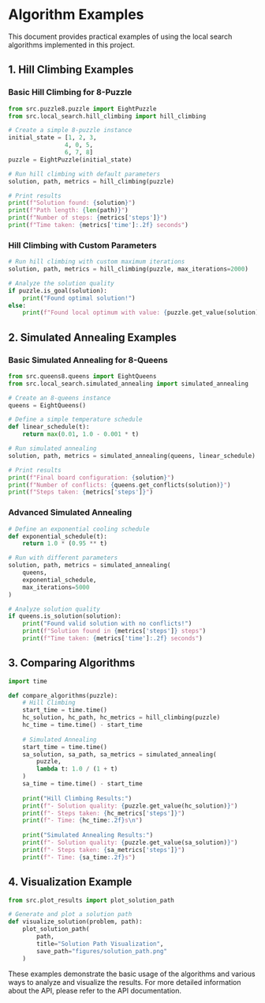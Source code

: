 # Algorithm Examples

This document provides practical examples of using the local search algorithms implemented in this project.

## 1. Hill Climbing Examples

### Basic Hill Climbing for 8-Puzzle
```python
from src.puzzle8.puzzle import EightPuzzle
from src.local_search.hill_climbing import hill_climbing

# Create a simple 8-puzzle instance
initial_state = [1, 2, 3,
                4, 0, 5,
                6, 7, 8]
puzzle = EightPuzzle(initial_state)

# Run hill climbing with default parameters
solution, path, metrics = hill_climbing(puzzle)

# Print results
print(f"Solution found: {solution}")
print(f"Path length: {len(path)}")
print(f"Number of steps: {metrics['steps']}")
print(f"Time taken: {metrics['time']:.2f} seconds")
```

### Hill Climbing with Custom Parameters
```python
# Run hill climbing with custom maximum iterations
solution, path, metrics = hill_climbing(puzzle, max_iterations=2000)

# Analyze the solution quality
if puzzle.is_goal(solution):
    print("Found optimal solution!")
else:
    print(f"Found local optimum with value: {puzzle.get_value(solution)}")
```

## 2. Simulated Annealing Examples

### Basic Simulated Annealing for 8-Queens
```python
from src.queens8.queens import EightQueens
from src.local_search.simulated_annealing import simulated_annealing

# Create an 8-queens instance
queens = EightQueens()

# Define a simple temperature schedule
def linear_schedule(t):
    return max(0.01, 1.0 - 0.001 * t)

# Run simulated annealing
solution, path, metrics = simulated_annealing(queens, linear_schedule)

# Print results
print(f"Final board configuration: {solution}")
print(f"Number of conflicts: {queens.get_conflicts(solution)}")
print(f"Steps taken: {metrics['steps']}")
```

### Advanced Simulated Annealing
```python
# Define an exponential cooling schedule
def exponential_schedule(t):
    return 1.0 * (0.95 ** t)

# Run with different parameters
solution, path, metrics = simulated_annealing(
    queens,
    exponential_schedule,
    max_iterations=5000
)

# Analyze solution quality
if queens.is_solution(solution):
    print("Found valid solution with no conflicts!")
    print(f"Solution found in {metrics['steps']} steps")
    print(f"Time taken: {metrics['time']:.2f} seconds")
```

## 3. Comparing Algorithms

```python
import time

def compare_algorithms(puzzle):
    # Hill Climbing
    start_time = time.time()
    hc_solution, hc_path, hc_metrics = hill_climbing(puzzle)
    hc_time = time.time() - start_time
    
    # Simulated Annealing
    start_time = time.time()
    sa_solution, sa_path, sa_metrics = simulated_annealing(
        puzzle,
        lambda t: 1.0 / (1 + t)
    )
    sa_time = time.time() - start_time
    
    print("Hill Climbing Results:")
    print(f"- Solution quality: {puzzle.get_value(hc_solution)}")
    print(f"- Steps taken: {hc_metrics['steps']}")
    print(f"- Time: {hc_time:.2f}s\n")
    
    print("Simulated Annealing Results:")
    print(f"- Solution quality: {puzzle.get_value(sa_solution)}")
    print(f"- Steps taken: {sa_metrics['steps']}")
    print(f"- Time: {sa_time:.2f}s")
```

## 4. Visualization Example

```python
from src.plot_results import plot_solution_path

# Generate and plot a solution path
def visualize_solution(problem, path):
    plot_solution_path(
        path,
        title="Solution Path Visualization",
        save_path="figures/solution_path.png"
    )
```

These examples demonstrate the basic usage of the algorithms and various ways to analyze and visualize the results. For more detailed information about the API, please refer to the API documentation. 
